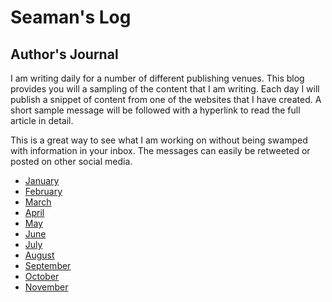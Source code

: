 # Seaman's Log 

## Author's Journal

I am writing daily for a number of different publishing venues.  This blog
provides you will a sampling of the content that I am writing.  Each day I will
publish a snippet of content from one of the websites that I have created.
A short sample message will be followed with a hyperlink to read the full
article in detail.

This is a great way to see what I am working on without being swamped with
information in your inbox.  The messages can easily be retweeted or posted on
other social media.

* [January](/sampler/01-Index.md)
* [February](/sampler/02-Index.md)
* [March](/sampler/03-Index.md)
* [April](/sampler/04-Index.md)
* [May](/sampler/05-Index.md)
* [June](/sampler/06-Index.md)
* [July](/sampler/07-Index.md)
* [August](/sampler/08-Index.md)
* [September](/sampler/09-Index.md)
* [October](/sampler/10-Index.md)
* [November](/sampler/11-Index.md)
